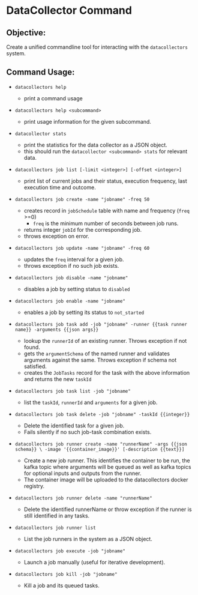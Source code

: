 DataCollector Command
=====================

## Objective:
Create a unified commandline tool for interacting with the `datacollectors` system.

## Command Usage:

* `datacollectors help`
  * print a command usage
  
* `datacollectors help <subcommand>`
  * print usage information for the given subcommand.
  
* `datacollector stats`
  * print the statistics for the data collector as a JSON object.
  * this should run the `datacollector <subcommand> stats` for relevant data.

* `datacollectors job list [-limit <integer>] [-offset <integer>]`
  * print list of current jobs and their status, execution frequency, last execution time and outcome.

* `datacollectors job create -name "jobname" -freq 50`
  * creates record in `jobSchedule` table with name and frequency (`freq` >=0)
      * `freq` is the minimum number of seconds between job runs.
  * returns integer `jobId` for the corresponding job.
  * throws exception on error.

* `datacollectors job update -name "jobname" -freq 60`
  * updates the `freq` interval for a given job.
  * throws exception if no such job exists.

* `datacollectors job disable -name "jobname"`
  * disables a job by setting status to `disabled`

* `datacollectors job enable -name "jobname"`
  * enables a job by setting its status to `not_started`

* `datacollectors job task add -job "jobname" -runner {{task runner name}} -arguments {{json args}}`
  * lookup the `runnerId` of an existing runner.  Throws exception if not found.
  * gets the `argumentSchema` of the named runner and validates arguments against the same.
    Throws exception if schema not satisfied.
  * creates the `JobTasks` record for the task with the above information and returns the new `taskId`

* `datacollectors job task list -job "jobname"`
  * list the `taskId`, `runnerId` and `arguments` for a given job.

* `datacollectors job task delete -job "jobname" -taskId {{integer}}`
  * Delete the identified task for a given job.
  * Fails silently if no such job-task combination exists.

* `datacollectors job runner create -name "runnerName" -args {{json schema}} \
                                    -image '{{container_image}}' [-description {{text}}]`
  * Create a new job runner.  This identifies the container to be run, the kafka topic where arguments will be queued
    as well as kafka topics for optional inputs and outputs from the runner.
  * The container image will be uploaded to the datacollectors docker registry.

* `datacollectors job runner delete -name "runnerName"`
  * Delete the identified runnerName or throw exception if the runner is still identified in any tasks.

* `datacollectors job runner list`
  * List the job runners in the system as a JSON object.

* `datacollectors job execute -job "jobname"`
  * Launch a job manually (useful for iterative development).

* `datacollectors job kill -job "jobname"`
  * Kill a job and its queued tasks.